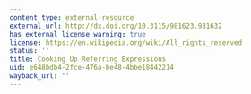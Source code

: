 ```yaml
---
content_type: external-resource
external_url: http://dx.doi.org/10.3115/981623.981632
has_external_license_warning: true
license: https://en.wikipedia.org/wiki/All_rights_reserved
status: ''
title: Cooking Up Referring Expressions
uid: e648bdb4-2fce-476a-be48-4bbe18442214
wayback_url: ''
---
```

